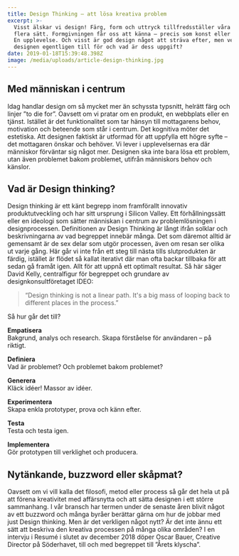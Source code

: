```yaml
---
title: Design Thinking – att lösa kreativa problem
excerpt: >-
  Visst älskar vi design! Färg, form och uttryck tillfredsställer våra sinnen på
  flera sätt. Formgivningen får oss att känna – precis som konst eller kultur.
  En upplevelse. Och visst är god design något att sträva efter, men vem är
  designen egentligen till för och vad är dess uppgift?
date: 2019-01-18T15:39:48.398Z
image: /media/uploads/article-design-thinking.jpg
---
```

## Med människan i centrum

Idag handlar design om så mycket mer än schyssta typsnitt, helrätt färg och linjer ”to die for”. Oavsett om vi pratar om en produkt, en webbplats eller en tjänst. Istället är det funktionalitet som tar hänsyn till mottagarens behov, motivation och beteende som står i centrum. Det kognitiva möter det estetiska. Att designen faktiskt är utformad för att uppfylla ett högre syfte – det mottagaren önskar och behöver. Vi lever i upplevelsernas era där människor förväntar sig något mer. Designen ska inte bara lösa ett problem, utan även problemet bakom problemet, utifrån människors behov och känslor.

## Vad är Design thinking?

Design thinking är ett känt begrepp inom framförallt innovativ produktutveckling och har sitt ursprung i Silicon Valley. Ett förhållningssätt eller en ideologi som sätter människan i centrum av problemlösningen i designprocessen. Definitionen av Design Thinking är långt ifrån solklar och beskrivningarna av vad begreppet innebär många. Det som däremot alltid är gemensamt är de sex delar som utgör processen, även om resan ser olika ut varje gång. Här går vi inte från ett steg till nästa tills slutprodukten är färdig, istället är flödet så kallat iterativt där man ofta backar tillbaka för att sedan gå framåt igen. Allt för att uppnå ett optimalt resultat. Så här säger David Kelly, centralfigur för begreppet och grundare av designkonsultföretaget IDEO:

> “Design thinking is not a linear path. It's a big mass of looping back to different places in the process.”

Så hur går det till?

**Empatisera**\
Bakgrund, analys och research. Skapa förståelse för användaren – på riktigt.

**Definiera**\
Vad är problemet? Och problemet bakom problemet?

**Generera**\
Kläck idéer! Massor av idéer.

**Experimentera**\
Skapa enkla prototyper, prova och känn efter.

**Testa**\
Testa och testa igen.

**Implementera**\
Gör prototypen till verklighet och producera.

## Nytänkande, buzzword eller skåpmat?

Oavsett om vi vill kalla det filosofi, metod eller process så går det hela ut på att förena kreativitet med affärsnytta och att sätta designen i ett större sammanhang. I vår bransch har termen under de senaste åren blivit något av ett buzzword och många byråer berättar gärna om hur de jobbar med just Design thinking. Men är det verkligen något nytt? Är det inte ännu ett sätt att beskriva den kreativa processen på många olika områden? I en intervju i Resumé i slutet av december 2018 döper Oscar Bauer, Creative Director på Söderhavet, till och med begreppet till ”Årets klyscha”.
